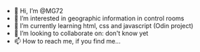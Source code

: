 - 👋 Hi, I’m @MG72
- 👀 I’m interested in geographic information in control rooms
- 🌱 I’m currently learning html, css and javascript (Odin project)
- 💞️ I’m looking to collaborate on: don't know yet
- 📫 How to reach me, if you find me...

<!---
MG72/MG72 is a ✨ special ✨ repository because its `README.md` (this file) appears on your GitHub profile.
You can click the Preview link to take a look at your changes.
--->
